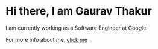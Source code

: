 # Hi there, I am Gaurav Thakur

I am currently working as a Software Engineer at Google.

For more info about me, [click me](https://gaurav-thakur@netlify.app)
